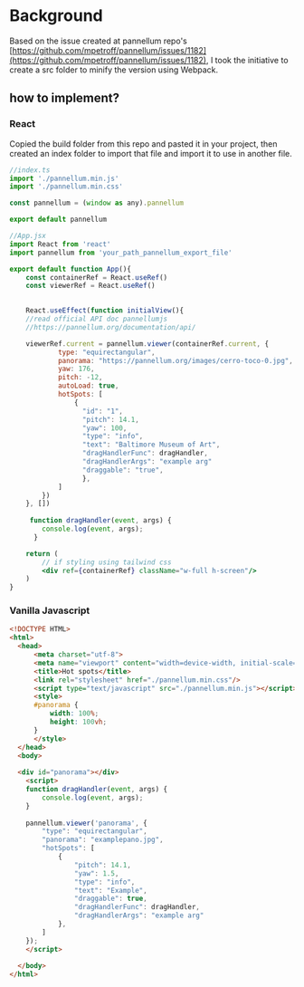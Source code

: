 # Background
Based on the issue created at pannellum repo's [https://github.com/mpetroff/pannellum/issues/1182](https://github.com/mpetroff/pannellum/issues/1182),
I took the initiative to create a src folder to minify the version using Webpack.

## how to implement?
### React
Copied the build folder from this repo and pasted it in your project, then created an index folder to import that file and import it to use in another file.
```js
//index.ts
import './pannellum.min.js'
import './pannellum.min.css'

const pannellum = (window as any).pannellum

export default pannellum
```
```jsx
//App.jsx
import React from 'react'
import pannellum from 'your_path_pannellum_export_file'

export default function App(){
    const containerRef = React.useRef()
    const viewerRef = React.useRef()

    
    React.useEffect(function initialView(){
    //read official API doc pannellumjs
    //https://pannellum.org/documentation/api/

    viewerRef.current = pannellum.viewer(containerRef.current, {
            type: "equirectangular",
            panorama: "https://pannellum.org/images/cerro-toco-0.jpg",
            yaw: 176,
            pitch: -12,
            autoLoad: true,
            hotSpots: [
                {
                  "id": "1",
                  "pitch": 14.1,
                  "yaw": 100,
                  "type": "info",
                  "text": "Baltimore Museum of Art",
                  "dragHandlerFunc": dragHandler,
                  "dragHandlerArgs": "example arg"
                  "draggable": "true",
                  },
            ]
        })
    }, [])
  
     function dragHandler(event, args) {
        console.log(event, args);
      }

    return (
        // if styling using tailwind css
        <div ref={containerRef} className="w-full h-screen"/>
    )
}
```

### Vanilla Javascript
```html
<!DOCTYPE HTML>
<html>
  <head>
      <meta charset="utf-8">
      <meta name="viewport" content="width=device-width, initial-scale=1.0">
      <title>Hot spots</title>
      <link rel="stylesheet" href="./pannellum.min.css"/>
      <script type="text/javascript" src="./pannellum.min.js"></script>
      <style>
      #panorama {
          width: 100%;
          height: 100vh;
      }
      </style>
  </head>
  <body>
  
  <div id="panorama"></div>
    <script>
    function dragHandler(event, args) {
        console.log(event, args);
    }
    
    pannellum.viewer('panorama', {
        "type": "equirectangular",
        "panorama": "examplepano.jpg",
        "hotSpots": [
            {
                "pitch": 14.1,
                "yaw": 1.5,
                "type": "info",
                "text": "Example",
                "draggable": true,
                "dragHandlerFunc": dragHandler,
                "dragHandlerArgs": "example arg"
            },
        ]
    });
    </script>
  
  </body>
</html>
```
